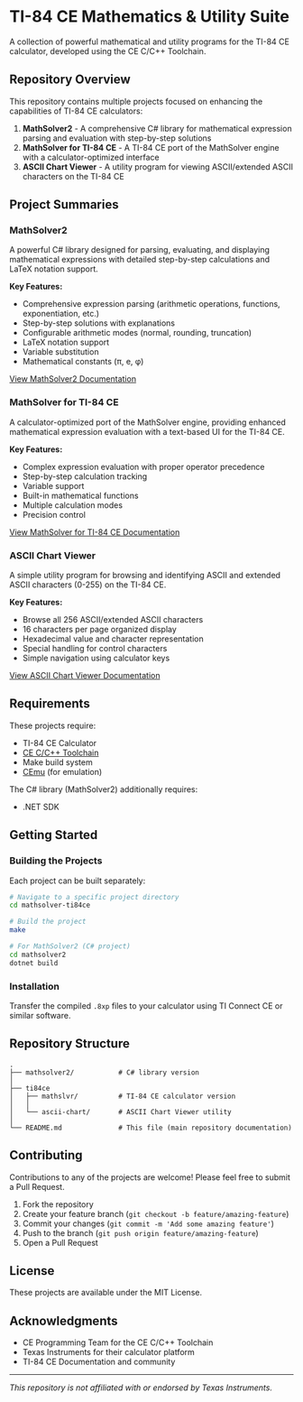 ﻿# TI-84 CE Mathematics & Utility Suite

A collection of powerful mathematical and utility programs for the TI-84 CE calculator, developed using the CE C/C++ Toolchain.

## Repository Overview

This repository contains multiple projects focused on enhancing the capabilities of TI-84 CE calculators:

1. **MathSolver2** - A comprehensive C# library for mathematical expression parsing and evaluation with step-by-step solutions
2. **MathSolver for TI-84 CE** - A TI-84 CE port of the MathSolver engine with a calculator-optimized interface
3. **ASCII Chart Viewer** - A utility program for viewing ASCII/extended ASCII characters on the TI-84 CE

## Project Summaries

### MathSolver2

A powerful C# library designed for parsing, evaluating, and displaying mathematical expressions with detailed step-by-step calculations and LaTeX notation support.

**Key Features:**
- Comprehensive expression parsing (arithmetic operations, functions, exponentiation, etc.)
- Step-by-step solutions with explanations
- Configurable arithmetic modes (normal, rounding, truncation)
- LaTeX notation support
- Variable substitution
- Mathematical constants (π, e, φ)

[View MathSolver2 Documentation](./MathSolver2/readme.md)

### MathSolver for TI-84 CE

A calculator-optimized port of the MathSolver engine, providing enhanced mathematical expression evaluation with a text-based UI for the TI-84 CE.

**Key Features:**
- Complex expression evaluation with proper operator precedence
- Step-by-step calculation tracking
- Variable support
- Built-in mathematical functions
- Multiple calculation modes
- Precision control

[View MathSolver for TI-84 CE Documentation](./TI84CE/MathSlvr/readme.md)

### ASCII Chart Viewer

A simple utility program for browsing and identifying ASCII and extended ASCII characters (0-255) on the TI-84 CE.

**Key Features:**
- Browse all 256 ASCII/extended ASCII characters
- 16 characters per page organized display
- Hexadecimal value and character representation
- Special handling for control characters
- Simple navigation using calculator keys

[View ASCII Chart Viewer Documentation](./TI84CE/ASCII_chart/readme.md)

## Requirements

These projects require:

- TI-84 CE Calculator
- [CE C/C++ Toolchain](https://github.com/CE-Programming/toolchain)
- Make build system
- [CEmu](https://github.com/CE-Programming/CEmu) (for emulation)

The C# library (MathSolver2) additionally requires:
- .NET SDK

## Getting Started

### Building the Projects

Each project can be built separately:

```bash
# Navigate to a specific project directory
cd mathsolver-ti84ce

# Build the project
make

# For MathSolver2 (C# project)
cd mathsolver2
dotnet build
```

### Installation

Transfer the compiled `.8xp` files to your calculator using TI Connect CE or similar software.

## Repository Structure

```
.
├── mathsolver2/           # C# library version
│
├── ti84ce
│   ├── mathslvr/          # TI-84 CE calculator version
│   │
│   └── ascii-chart/       # ASCII Chart Viewer utility
│    
└── README.md              # This file (main repository documentation)
```

## Contributing

Contributions to any of the projects are welcome! Please feel free to submit a Pull Request.

1. Fork the repository
2. Create your feature branch (`git checkout -b feature/amazing-feature`)
3. Commit your changes (`git commit -m 'Add some amazing feature'`)
4. Push to the branch (`git push origin feature/amazing-feature`)
5. Open a Pull Request

## License

These projects are available under the MIT License.

## Acknowledgments

- CE Programming Team for the CE C/C++ Toolchain
- Texas Instruments for their calculator platform
- TI-84 CE Documentation and community

---

*This repository is not affiliated with or endorsed by Texas Instruments.*
